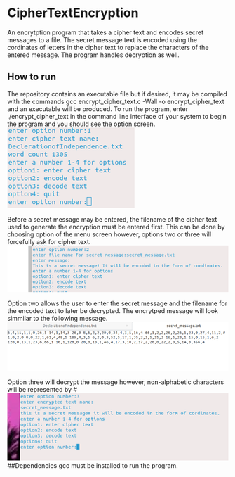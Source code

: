 # CipherTextEncryption
An encrytption program that takes a cipher text and encodes secret messages to a file. The secret message text is encoded using the cordinates of letters in the cipher text to replace the characters of the entered message. The program handles decryption as well.

## How to run
The repository contains an executable file but if desired, it may be compiled with the commands gcc encrypt_cipher_text.c -Wall -o encrypt_cipher_text and an executable will be produced. To run the program, enter ./encrypt_cipher_text in the command  line interface of your system to begin the program and you should see the option screen.
![running program](images/1.png)

Before a secret message may be entered, the filename of the cipher text used to generate the encryption must be entered first. This can be done by choosing option of the menu screen however, options two or three will forcefully ask for cipher text.
![running_program2](images/2.png)

Option two allows the user to enter the secret message and the filename for the encoded text to later be decrypted. The encrytped message will look simmilar to the following message.
![running_program3](images/4.png)

Option three will decrypt the message however, non-alphabetic characters will be represented by #
![running_program4](images/5.png)
##Dependencies
gcc must be installed to run the program.
